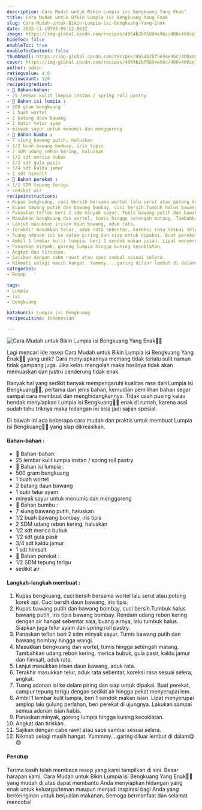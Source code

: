```yaml
---
description: Cara Mudah untuk Bikin Lumpia isi Bengkuang Yang Enak"
title: Cara Mudah untuk Bikin Lumpia isi Bengkuang Yang Enak
slug: Cara-Mudah-untuk-Bikin-Lumpia-isi-Bengkuang-Yang-Enak
date: 2022-11-19T03:09:12.063Z
image: https://img-global.cpcdn.com/recipes/4954b2bf5894e96c/400x400cq70/photo.jpg
hideToc: false
enableToc: true
enableTocContent: false
thumbnail: https://img-global.cpcdn.com/recipes/4954b2bf5894e96c/400x400cq70/photo.jpg
cover: https://img-global.cpcdn.com/recipes/4954b2bf5894e96c/400x400cq70/photo.jpg
author: admin
ratingvalue: 4.8
reviewcount: 124
recipeingredient:
- 🍄 Bahan-bahan:
- 25 lembar kulit lumpia instan / spring roll pastry
- 🍄 Bahan isi lumpia :
- 500 gram bengkuang
- 1 buah wortel
- 2 batang daun bawang
- 1 butir telur ayam
- minyak sayur untuk menumis dan menggoreng
- 🍄 Bahan bumbu :
- 7 siung bawang putih, haluskan
- 1/2 buah bawang bombay, iris tipis
- 2 SDM udang rebon kering, haluskan
- 1/2 sdt merica bubuk
- 1/2 sdt gula pasir
- 3/4 sdt kaldu jamur
- 1 sdt himsalt
- 🍄 Bahan perekat :
- 1/2 SDM tepung terigu
- sedikit air
recipeinstructions:
- Kupas bengkuang, cuci bersih bersama wortel lalu serut atau potong korek api. Cuci bersih daun bawang, iris tipis.
- Kupas bawang putih dan bawang bombay, cuci bersih.Tumbuk halus bawang putih, iris tipis bawang bombay. Rendam udang rebon kering dengan air hangat sebentar saja, buang airnya, lalu tumbuk halus. Siapkan juga telur ayam dan spring roll pastry.
- Panaskan teflon beri 2 sdm minyak sayur. Tumis bawang putih dan bawang bombay hingga wangi.
- Masukkan bengkuang dan wortel, tumis hingga setengah matang. Tambahkan udang rebon kering, merica bubuk, gula pasir, kaldu jamur dan himsalt, aduk rata.
- Lanjut masukkan irisan daun bawang, aduk rata.
- Terakhir masukkan telur, aduk rata sebentar, koreksi rasa sesuai selera, angkat.
- Tuang adonan isi ke dalam piring dan siap untuk dipakai. Buat perekat, campur tepung terigu dengan sedikit air hingga pekat menyerupai lem.
- Ambil 1 lembar kulit lumpia, beri 1 sendok makan isian. Lipat menyerupai amplop lalu gulung perlahan, beri perekat di ujungnya. Lakukan sampai semua adonan isian habis.
- Panaskan minyak, goreng lumpia hingga kuning kecoklatan.
- Angkat dan tiriskan.
- Sajikan dengan cabe rawit atau saos sambal sesuai selera.
- Nikmati selagi masih hangat. Yummmy....garing diluar lembut di dalam😋😍
categories:
- Resep

tags:
- Lumpia
- isi
- Bengkuang

katakunci: Lumpia isi Bengkuang
recipecuisine: Indonesian

---
```


![Cara Mudah untuk Bikin Lumpia isi Bengkuang Yang Enak👩‍🍳](https://img-global.cpcdn.com/recipes/4954b2bf5894e96c/400x400cq70/photo.jpg)

Lagi mencari ide resep Cara Mudah untuk Bikin Lumpia isi Bengkuang Yang Enak👩‍🍳 yang unik? Cara menyiapkannya memang tidak terlalu sulit namun tidak gampang juga. Jika keliru mengolah maka hasilnya tidak akan memuaskan dan justru cenderung tidak enak.

Banyak hal yang sedikit banyak mempengaruhi kualitas rasa dari Lumpia isi Bengkuang👩‍🍳, pertama dari jenis bahan, kemudian pemilihan bahan segar sampai cara membuat dan menghidangkannya. Tidak usah pusing kalau hendak menyiapkan Lumpia isi Bengkuang👩‍🍳 enak di rumah, karena asal sudah tahu triknya maka hidangan ini bisa jadi sajian spesial.

Di bawah ini ada beberapa cara mudah dan praktis untuk membuat Lumpia isi Bengkuang👩‍🍳 yang siap dikreasikan.

<!--inarticleads1-->

#### Bahan-bahan :

- 🍄 Bahan-bahan:
- 25 lembar kulit lumpia instan / spring roll pastry
- 🍄 Bahan isi lumpia :
- 500 gram bengkuang
- 1 buah wortel
- 2 batang daun bawang
- 1 butir telur ayam
- minyak sayur untuk menumis dan menggoreng
- 🍄 Bahan bumbu :
- 7 siung bawang putih, haluskan
- 1/2 buah bawang bombay, iris tipis
- 2 SDM udang rebon kering, haluskan
- 1/2 sdt merica bubuk
- 1/2 sdt gula pasir
- 3/4 sdt kaldu jamur
- 1 sdt himsalt
- 🍄 Bahan perekat :
- 1/2 SDM tepung terigu
- sedikit air

<!--inarticleads2-->

#### Langkah-langkah membuat :

1. Kupas bengkuang, cuci bersih bersama wortel lalu serut atau potong korek api. Cuci bersih daun bawang, iris tipis.
1. Kupas bawang putih dan bawang bombay, cuci bersih.Tumbuk halus bawang putih, iris tipis bawang bombay. Rendam udang rebon kering dengan air hangat sebentar saja, buang airnya, lalu tumbuk halus. Siapkan juga telur ayam dan spring roll pastry.
1. Panaskan teflon beri 2 sdm minyak sayur. Tumis bawang putih dan bawang bombay hingga wangi.
1. Masukkan bengkuang dan wortel, tumis hingga setengah matang. Tambahkan udang rebon kering, merica bubuk, gula pasir, kaldu jamur dan himsalt, aduk rata.
1. Lanjut masukkan irisan daun bawang, aduk rata.
1. Terakhir masukkan telur, aduk rata sebentar, koreksi rasa sesuai selera, angkat.
1. Tuang adonan isi ke dalam piring dan siap untuk dipakai. Buat perekat, campur tepung terigu dengan sedikit air hingga pekat menyerupai lem.
1. Ambil 1 lembar kulit lumpia, beri 1 sendok makan isian. Lipat menyerupai amplop lalu gulung perlahan, beri perekat di ujungnya. Lakukan sampai semua adonan isian habis.
1. Panaskan minyak, goreng lumpia hingga kuning kecoklatan.
1. Angkat dan tiriskan.
1. Sajikan dengan cabe rawit atau saos sambal sesuai selera.
1. Nikmati selagi masih hangat. Yummmy....garing diluar lembut di dalam😋😍

#### Penutup

Terima kasih telah membaca resep yang kami tampilkan di sini. Besar harapan kami, Cara Mudah untuk Bikin Lumpia isi Bengkuang Yang Enak👩‍🍳 yang mudah di atas dapat membantu Anda menyiapkan hidangan yang enak untuk keluarga/teman maupun menjadi inspirasi bagi Anda yang berkeinginan untuk berjualan makanan. Semoga bermanfaat dan selamat mencoba!
